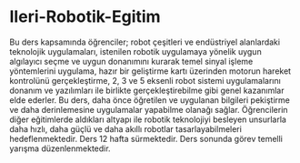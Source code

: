 # Ileri-Robotik-Egitim

Bu ders kapsamında öğrenciler; robot çeşitleri ve endüstriyel alanlardaki teknolojik uygulamaları, istenilen robotik uygulamaya yönelik uygun algılayıcı seçme ve uygun donanımını kurarak temel sinyal işleme yöntemlerini uygulama, hazır bir geliştirme kartı üzerinden motorun hareket kontrolünü gerçekleştirme, 2, 3 ve 5 eksenli robot sistemi uygulamalarını donanım ve yazılımları ile birlikte gerçekleştirebilme gibi genel kazanımlar elde ederler. Bu ders, daha önce öğretilen ve uygulanan bilgileri pekiştirme ve daha derinlemesine uygulamalar yapabilme olanağı sağlar. Öğrencilerin diğer eğitimlerde aldıkları altyapı ile robotik teknolojiyi besleyen unsurlarla daha hızlı, daha güçlü ve daha akıllı robotlar tasarlayabilmeleri hedeflenmektedir.
Ders 12 hafta sürmektedir. Ders sonunda görev temelli yarışma düzenlenmektedir.

